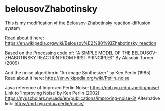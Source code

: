 # belousovZhabotinsky
This is my modification of the Belousov-Zhabotinsky reaction-diffusion system

Read about it here:
https://en.wikipedia.org/wiki/Belousov%E2%80%93Zhabotinsky_reaction

Based on the Processing code of:
"A SIMPLE MODEL OF THE BELOUSOV-ZHABOTINSKY REACTION FROM FIRST PRINCIPLES"
By Alasdair Turner (2009)

And the noise algorithm in "An image Synthesizer" by Ken Perlin (1985).
Read about it here: https://en.wikipedia.org/wiki/Perlin_noise

Java reference of Improved Perlin Noise: https://mrl.nyu.edu/~perlin/noise/ 
Link to 'Improving Noise' by Ken Perlin (2002): https://nyuscholars.nyu.edu/en/publications/improving-noise-3\
Alternative link: https://mrl.nyu.edu/~perlin/noise/
